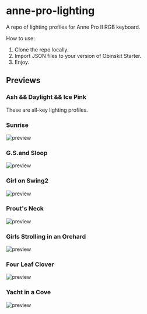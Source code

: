 # anne-pro-lighting
A repo of lighting profiles for Anne Pro II RGB keyboard.

How to use:
1. Clone the repo locally.
2. Import JSON files to your version of Obinskit Starter.
3. Enjoy.

## Previews
### Ash && Daylight && Ice Pink
These are all-key lighting profiles.
### Sunrise
![preview](https://user-images.githubusercontent.com/19824126/92312350-ca332c80-ef8d-11ea-8790-da5191e7c24a.png)
### G.S.and Sloop
![preview](https://user-images.githubusercontent.com/19824126/92419761-6a7b8380-f13d-11ea-8df2-736df35f5490.png)
### Girl on Swing2
![preview](https://user-images.githubusercontent.com/19824126/92468883-df80a480-f1a1-11ea-93e7-d14aec3d5c35.png)
### Prout's Neck
![preview](https://user-images.githubusercontent.com/19824126/92585064-7ad94e80-f262-11ea-85ef-62609164e53a.png)
### Girls Strolling in an Orchard
![preview](https://user-images.githubusercontent.com/19824126/92805827-6fcc0e80-f387-11ea-9dc2-20ea786edea0.png)
### Four Leaf Clover
![preview](https://user-images.githubusercontent.com/19824126/92922533-ffaf9e00-f403-11ea-9315-8c98c8015d40.png)
### Yacht in a Cove
![preview](https://user-images.githubusercontent.com/19824126/93033124-df99fd80-f602-11ea-9136-5ac4fa69c564.png)
